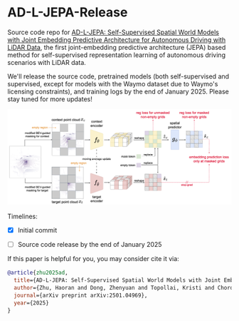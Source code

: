 # AD-L-JEPA-Release

Source code repo for [AD-L-JEPA: Self-Supervised Spatial World Models with Joint Embedding Predictive Architecture for Autonomous Driving with LiDAR Data](https://arxiv.org/abs/2501.04969), the first joint-embedding predictive architecture (JEPA) based method for self-supervised representation learning of autonomous driving scenarios with LiDAR data.


We'll release the source code, pretrained models (both self-supervised and supervised, except for models with the Waymo dataset due to Waymo's licensing constraints), and training logs by the end of January 2025. Please stay tuned for more updates! 

![Page 1](AD_L_JEPA_architecture.png)

Timelines:
- [x] Initial commit
- [ ] Source code release by the end of January 2025


If this paper is helpful for you, you may consider cite it via:
```bibtex
@article{zhu2025ad,
  title={AD-L-JEPA: Self-Supervised Spatial World Models with Joint Embedding Predictive Architecture for Autonomous Driving with LiDAR Data},
  author={Zhu, Haoran and Dong, Zhenyuan and Topollai, Kristi and Choromanska, Anna},
  journal={arXiv preprint arXiv:2501.04969},
  year={2025}
}
```

